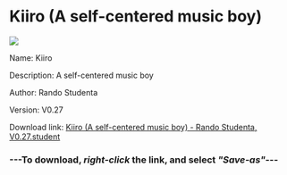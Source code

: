 # Kiiro (A self-centered music boy)

<img src = "https://raw.githubusercontent.com/Arbiter1223/Koukou-Gurashi-Custom-Students/master/Students/Files/Kiiro%20(A%20self-centered%20music%20boy).png">

Name: Kiiro

Description: A self-centered music boy

Author: Rando Studenta

Version: V0.27

Download link: <a href="https://raw.githubusercontent.com/Arbiter1223/Koukou-Gurashi-Custom-Students/master/Students/Files/Kiiro%20(A%20self-centered%20music%20boy)%20-%20Rando%20Studenta%2C%20V0.27.student">Kiiro (A self-centered music boy) - Rando Studenta, V0.27.student</a>

### ---**To download, _right-click_ the link, and select _"Save-as"_**---

